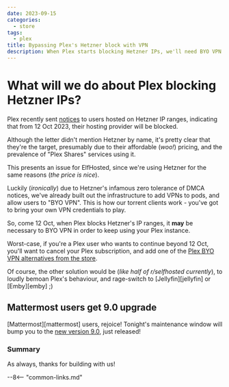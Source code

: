 ```yaml
---
date: 2023-09-15
categories:
  - store
tags:
  - plex
title: Bypassing Plex's Hetzner block with VPN
description: When Plex starts blocking Hetzner IPs, we'll need BYO VPN to keep using Plex
---
```

# What will we do about Plex blocking Hetzner IPs?

Plex recently sent [notices](https://torrentfreak.com/plex-will-block-media-servers-at-prevalent-hosting-company-230915/) to users hosted on Hetzner IP ranges, indicating that from 12 Oct 2023, their hosting provider will be blocked.

Although the letter didn't mention Hetzner by name, it's pretty clear that they're the target, presumably due to their affordable (*woo!*) pricing, and the prevalence of "Plex Shares" services using it.

This presents an issue for ElfHosted, since we're using Hetzner for the same reasons (*the price is nice*).

Luckily (*ironically*) due to Hetzner's infamous zero tolerance of DMCA notices, we've already built out the infrastructure to add VPNs to pods, and allow users to "BYO VPN". This is how our torrent clients work - you've got to bring your own VPN credentials to play.

So, come 12 Oct, when Plex blocks Hetzner's IP ranges, it **may** be necessary to BYO VPN in order to keep using your Plex instance.

Worst-case, if you're a Plex user who wants to continue beyond 12 Oct, you'll want to cancel your Plex subscription, and add one of the [Plex BYO VPN alternatives from the store](https://store.elfhosted.com/product/plex/).

Of course, the other solution would be (*like half of r/selfhosted currently*), to loudly bemoan Plex's behaviour, and rage-switch to [Jellyfin][jellyfin] or [Emby][emby] ;)

<!-- more -->

## Mattermost users get 9.0 upgrade

[Mattermost][mattermost] users, rejoice! Tonight's maintenance window will bump you to the [new version 9.0](https://mattermost.com/blog/mattermost-v9-0-is-now-available/), just released!

### Summary

As always, thanks for building with us!

--8<-- "common-links.md"